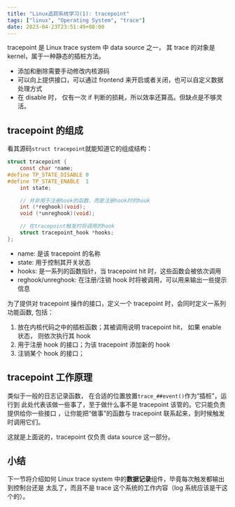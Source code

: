 ```yaml
---
title: "Linux追踪系统学习(1): tracepoint"
tags: ["linux", "Operating System", "trace"]
date: 2023-04-23T23:51:49+08:00
---
```


tracepoint 是 Linux trace system 中 data source 之一，
其 trace 的对象是 kernel，属于一种静态的插桩方法。

- 添加和删除需要手动修改内核源码
- 可以向上提供接口，可以通过 frontend 来开启或者关闭，也可以自定义数据处理方式
- 在 disable 时， 仅有一次 if 判断的损耗，所以效率还算高。但缺点是不够灵活。

## tracepoint 的组成

看其源码`struct tracepoint`就能知道它的组成结构：

```c
struct tracepoint {
    const char *name;
#define TP_STATE_DISABLE 0
#define TP_STATE_ENABLE  1
    int state;

    // 并非用于注册hook的函数，而是注册hook时的hook
    int (*reghook)(void);
    void (*unreghook)(void);

    // 在tracepoint触发时将调用的hook
    struct tracepoint_hook *hooks;
};
```

- name: 是该 tracepoint 的名称
- state: 用于控制其开关状态
- hooks: 是一系列的函数指针，当 tracepoint hit 时，这些函数会被依次调用
- reghook/unreghook: 在注册/注销 hook 时将被调用，可以用来输出一些提示信息

为了提供对 tracepoint 操作的接口，定义一个 tracepoint 时，会同时定义一系列功能函数,
包括：

1. 放在内核代码之中的插桩函数；其被调用说明 tracepoint hit， 如果 enable 状态，
   则依次执行其 hook
2. 用于注册 hook 的接口；为该 tracepoint 添加新的 hook
3. 注销某个 hook 的接口；

## tracepoint 工作原理

类似于一般的日志记录函数， 在合适的位置放置`trace_##event()`作为“插桩”，运行到
此处代表该做一些事了，至于做什么事不是 tracepoint 该管的。它只能负责提供给你一些接口
，让你能把“做事”的函数与 tracepoint 联系起来，到时候触发时调用它们。

这就是上面说的，tracepoint 仅负责 data source 这一部分。

## 小结

下一节将介绍如何 Linux trace system 中的**数据记录**组件，毕竟每次触发都输出到控制台还是
太乱了，而且不是 trace 这个系统的工作内容（log 系统应该是干这个的）。
